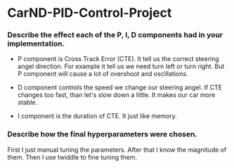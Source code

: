 # CarND-PID-Control-Project


### Describe the effect each of the P, I, D components had in your implementation.

- P component is Cross Track Error (CTE). It tell us the correct steering angel direction. For example it tell us we need turn left or turn right. But P component will cause a lot of overshoot and oscillations.

- D component controls the speed we change our steering angel. If CTE changes too fast, than let's slow down a little. It makes our car more stable.

- I component is the duration of CTE. It just like memory.


### Describe how the final hyperparameters were chosen.

First I just manual tuning the parameters. After that I know the magnitude of them. Then I use twiddle to fine tuning them.
